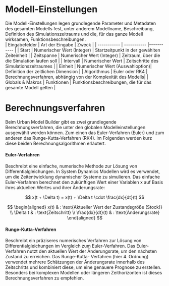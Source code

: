 # Modell-Einstellungen
Die Modell-Einstellungen legen grundlegende Parameter und Metadaten des gesamten Modells fest, unter anderem Modellname, Beschreibung, Definition des Simulationszeitraums und die, für das ganze Modell wirksamen, Funktionsbeschreibungen.  
| Eingabefelder     | Art der Eingabe |    Zweck        |
| ----------- | ----------- |----------- |
| Start    | Numerischer Wert (Integer)     |  Startzeitpunkt in der gewählten Zeiteinheit |
| Zeitspanne | Numerischer Wert (Integer)    |   Zeitraum, über die die Simulation laufen soll     |
| Intervall | Numerischer Wert   | Zeitschritte des Simulationszeitraumes |
| Einheit | Numerischer Wert (Auswahloption)| Definition der zeitlichen Dimension |
| Algorithmus | Euler oder RK4 | Berechnungsverfahren, abhängig von der Komplexität des Modells|
| Globals & Makros | Funktionen | Funktionsbeschreibungen, die für das gesamte Modell gelten  |

# Berechnungsverfahren

Beim Urban Model Builder gibt es zwei grundlegende Berechnungsverfahren, die unter den globalen Modelleinstellungen ausgewählt werden können. Zum einen das Euler-Verfahren (Euler) und zum anderen das Runge-Kutta-Verfahren (RK4). Im Folgenden werden kurz diese beiden Berechnungsalgorithmen erläutert.

#### Euler-Verfahren

Beschreibt eine einfache, numerische Methode zur Lösung von Differentialgleichungen. In System Dynamics Modellen wird es verwendet, um die Zeitentwicklung dynamischer Systeme zu simulieren. Das einfache Euler-Verfahren berechnet den zukünftigen Wert einer Variablen x auf Basis ihres aktuellen Wertes und ihrer Änderungsrate: 

$$
x(t + \Delta t) = x(t) + \Delta t \cdot \frac{dx}{dt}(t)
$$


$$
\begin{aligned}
x(t) & : \text{Aktueller Wert der Zustandsgröße (Stock)} \\
\Delta t & : \text{Zeitschritt} \\
\frac{dx}{dt}(t) & : \text{Änderungsrate}
\end{aligned}
$$


#### Runge-Kutta-Verfahren

Beschreibt ein präziseres numerisches Verfahren zur Lösung von Differentialgleichungen im Vergleich zum Euler-Verfahren. Das Euler-Verfahren nutzt den aktuellen Wert der Änderungsrate, um den nächsten Zustand zu erreichen. Das Runge-Kutta- Verfahren (hier 4. Ordnung) verwendet mehrere Schätzungen der Änderungsrate innerhalb des Zeitschritts und kombiniert diese, um eine genauere Prognose zu erstellen.
Besonders bei komplexen Modellen oder längeren Zeithorizonten ist dieses Berechnungsverfahren zu empfehlen.
